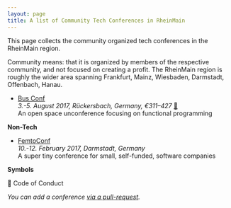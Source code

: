```yaml
---
layout: page
title: A list of Community Tech Conferences in RheinMain
---
```


This page collects the community organized tech conferences in the RheinMain region.

Community means: that it is organized by members of the respective community, and not focused on creating a profit. The RheinMain region is roughly the wider area spanning Frankfurt, Mainz, Wiesbaden, Darmstadt, Offenbach, Hanau.

* [Bus Conf](http://www.bus-conf.org/)  
  *3.-5. August 2017, Rückersbach, Germany, €311–427* [🌈](http://confcodeofconduct.com/)  
  An open space unconference focusing on functional programming


**Non-Tech**

* [FemtoConf](http://www.femtoconf.com/)  
  *10.-12. February 2017, Darmstadt, Germany*  
  A super tiny conference for small, self-funded, software companies


**Symbols**

🌈 Code of Conduct

*You can add a conference [via a pull-request](https://github.com/coderbyheart/blog/edit/gh-pages/rheinmain-community-tech-conferences.md).*
